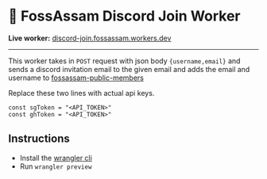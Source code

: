# 👷 FossAssam Discord Join Worker

**Live worker:** [discord-join.fossassam.workers.dev](https://discord-join.fossassam.workers.dev)

---

This worker takes in `POST` request with json body `{username,email}` and sends a discord invitation email to the given email and adds the email and username to [fossassam-public-members](https://github.com/buildandtell/fossassam-public-members)

Replace these two lines with actual api keys.

```
const sgToken = "<API_TOKEN>"
const ghToken = "<API_TOKEN>"
```

## Instructions

- Install the [wrangler cli](https://github.com/cloudflare/wrangler)
- Run `wrangler preview`
